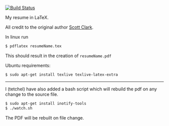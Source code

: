 [![Build Status](https://travis-ci.com/tetchel/resume.svg?branch=master)](https://travis-ci.com/tetchel/resume)

My resume in LaTeX.

All credit to the original author [Scott Clark](https://github.com/sc932).

In linux run
```bash
$ pdflatex resumeName.tex
```
This should result in the creation of ``resumeName.pdf``

Ubuntu requirements:
```bash
$ sudo apt-get install texlive texlive-latex-extra
```
***

I (tetchel) have also added a bash script which will rebuild the pdf on any change to the source file. 

```bash
$ sudo apt-get install inotify-tools
$ ./watch.sh
```

The PDF will be rebuilt on file change.